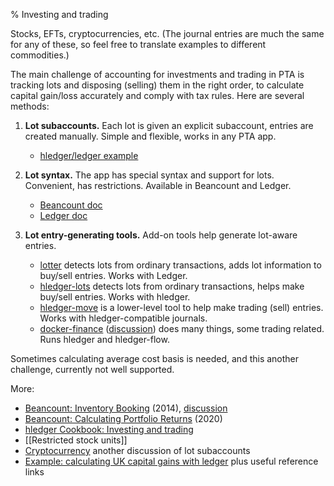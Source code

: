 % Investing and trading

Stocks, EFTs, cryptocurrencies, etc.
(The journal entries are much the same for any of these, so feel free to translate examples to different commodities.)

The main challenge of accounting for investments and trading in PTA is tracking lots and disposing (selling) them in the right order,
to calculate capital gain/loss accurately and comply with tax rules.
Here are several methods:

1. **Lot subaccounts.**
   Each lot is given an explicit subaccount, entries are created manually.
   Simple and flexible, works in any PTA app.
   - [hledger/ledger example](https://forum.plaintextaccounting.org/t/repost-example-calculating-uk-capital-gains-with-ledger/227/2)

2. **Lot syntax.**
   The app has special syntax and support for lots.
   Convenient, has restrictions. Available in Beancount and Ledger.
   - [Beancount doc](https://docs.google.com/document/d/1F8IJ_7fMHZ75XFPocMokLxVZczAhrBRBVN9uMhQFCZ4/edit#heading=h.katmw1lwm4yh)
   - [Ledger doc](https://ledger-cli.org/doc/ledger3.html#Buying-and-Selling-Stock)

3. **Lot entry-generating tools.**
   Add-on tools help generate lot-aware entries.
   - [lotter](https://src.d10.dev/lotter/doc/tip/README.md) detects lots from ordinary transactions, adds lot information to buy/sell entries. Works with Ledger.
   - [hledger-lots](https://github.com/edkedk99/hledger-lots) detects lots from ordinary transactions, helps make buy/sell entries. Works with hledger.
   - [hledger-move](https://hledger.org/scripts.html#hledger-move) is a lower-level tool to help make trading (sell) entries. Works with hledger-compatible journals.
   - [docker-finance](https://gitea.com/EvergreenCrypto/docker-finance) 
     ([discussion](https://forum.plaintextaccounting.org/t/docker-finance-modern-accounting-for-the-power-user/189)) 
     does many things, some trading related. Runs hledger and hledger-flow.

Sometimes calculating average cost basis is needed, and this another challenge, currently not well supported.

More:

- [Beancount: Inventory Booking](https://docs.google.com/document/d/1F8IJ_7fMHZ75XFPocMokLxVZczAhrBRBVN9uMhQFCZ4) (2014), [discussion](https://groups.google.com/forum/#!searchin/ledger-cli/inventory/ledger-cli/aQvbjTZa7HE/x3KNPteJWPsJ)
- [Beancount: Calculating Portfolio Returns](http://furius.ca/beancount/doc/returns) (2020)
- [hledger Cookbook: Investing and trading](https://hledger.org/cookbook.html#investing-and-trading)
- [[Restricted stock units]]
- [Cryptocurrency](https://forum.plaintextaccounting.org/t/cryptocurrency/37) another discussion of lot subaccounts
- [Example: calculating UK capital gains with ledger](https://forum.plaintextaccounting.org/t/repost-example-calculating-uk-capital-gains-with-ledger/227) plus useful reference links
